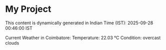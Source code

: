 # My Project

This content is dynamically generated in Indian Time (IST): 2025-09-28 00:46:00 IST


Current Weather in Coimbatore:
Temperature: 22.03 °C
Condition: overcast clouds
